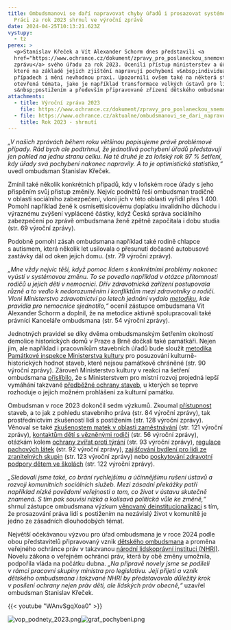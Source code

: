 ```yaml
---
title: Ombudsmanovi se daří napravovat chyby úřadů i prosazovat systémové změny.
  Práci za rok 2023 shrnul ve výroční zprávě
date: 2024-04-25T10:13:21.623Z
vystupy:
  - tz
perex: >
  <p>Stanislav Křeček a Vít Alexander Schorm dnes představili <a
  href="https://www.ochrance.cz/dokument/zpravy_pro_poslaneckou_snemovnu_2023/vyrocni-zprava-2023.pdf">výroční
  zprávu</a> svého úřadu za rok 2023. Ocenili přístup ministerstev a úřadů,
  které na základě jejich zjištění napravují pochybení v&nbsp;individuálních
  případech i mění nevhodnou praxi. Upozornili ovšem také na některá stále
  otevřená témata, jako je například transformace velkých ústavů pro lidi
  s&nbsp;postižením a především připravované zřízení dětského ombudsmana.</p>
attachments:
  - title: Výroční zpráva 2023
    file: https://www.ochrance.cz/dokument/zpravy_pro_poslaneckou_snemovnu_2023/vyrocni-zprava-2023.pdf
  - file: https://www.ochrance.cz/aktualne/ombudsmanovi_se_dari_napravovat_chyby_uradu_i_prosazovat_systemove_zmeny-_praci_za_rok_2023_shrnul_ve_vyrocni_zprave/vz_vop_2023_prehled.pdf
    title: Rok 2023 - shrnutí
---
```

<p><em>&bdquo;V našich zprávách během roku většinou popisujeme právě problémové případy. Rád bych ale podtrhnul, že jednotlivá pochybení úřadů představují jen pohled na jednu stranu celku. Na té druhé je&nbsp;za loňský rok 97 % šetření, kdy úřady svá pochybení nakonec napravily. A to je optimistická statistika,&ldquo;</em> uvedl ombudsman Stanislav Křeček.</p>

<p>Zmínil také několik konkrétních případů, kdy v&nbsp;loňském roce úřady s&nbsp;jeho přispěním svůj přístup změnily. Nejvíc podnětů řeší ombudsman tradičně v&nbsp;oblasti sociálního zabezpečení, vloni jich v&nbsp;této oblasti vyřídil přes 1 400. Pomohl například ženě k&nbsp;osmisettisícovému doplatku invalidního důchodu i výraznému zvýšení vyplácené částky, když Česká správa sociálního zabezpečení po zprávě ombudsmana ženě zpětně započítala i dobu studia (str. 69 výroční zprávy).</p>

<p>Podobně pomohl zásah ombudsmana například také rodině chlapce s&nbsp;autismem, která několik let usilovala o přesunutí dočasné autobusové zastávky dál od oken jejich domu. (str. 79 výroční zprávy).</p>

<p><em>&bdquo;Mne vždy nejvíc těší, když pomoc lidem s&nbsp;konkrétními problémy nakonec vyústí v&nbsp;systémovou změnu. To se povedlo například v&nbsp;otázce přítomnosti rodičů u jejich dětí v&nbsp;nemocnici. Dřív zdravotnická zařízení postupovala různě a to vedlo k&nbsp;nedorozuměním i konfliktům mezi zdravotníky a rodiči. Vloni Ministerstvo zdravotnictví po letech jednání vydalo </em><a href="https://www.mzcr.cz/metodicky-pokyn-k-pritomnosti-zakonnych-zastupcu-a-osob-blizkych-u-deti-pri-poskytovani-zdravotnich-sluzeb/"><em>metodiku</em></a><em>, kde pravidla pro nemocnice sjednotilo,&ldquo;</em> ocenil zástupce ombudsmana Vít Alexander Schorm a doplnil, že na metodice aktivně spolupracovali také právníci Kanceláře ombudsmana (str. 54 výroční zprávy).</p>

<p>Jednotných pravidel se díky dvěma ombudsmanským šetřením okolností demolice historických domů v&nbsp;Praze a Brně dočkali také památkáři. Nejen jim, ale například i pracovníkům stavebních úřadů bude sloužit <a href="https://www.mkcr.cz/doc/cms_library/2023-02-15-poznani-kulturne-historickych-hodnot-16527.pdf">metodika Památkové inspekce&nbsp;Ministerstva kultury</a> pro posuzování kulturně-historických hodnot staveb, které nejsou památkově chráněné (str. 90 výroční zprávy). Zároveň Ministerstvo kultury v&nbsp;reakci na šetření ombudsmana <a href="https://www.ochrance.cz/aktualne/skoncilo_setreni_okolnosti_demolice_vily_v_brne-_urady_prijaly_opatreni_ulozena_ombudsmanem/">přislíbilo</a>, že s&nbsp;Ministerstvem pro místní rozvoj projedná lepší vymáhání takzvané <a href="https://www.zakonyprolidi.cz/cs/1987-20#p3">předběžné ochrany staveb</a>, u kterých se teprve rozhoduje o jejich možném prohlášení za kulturní památku.</p>

<p>Ombudsman v&nbsp;roce 2023 dokončil sedm výzkumů. Zkoumal <a href="https://www.ochrance.cz/aktualne/pristupnost_verejnych_instituci_stale_pokulhava_ukazaly_vyzkumy-_zastupce_ombudsmana_pripravuje_doporuceni_pro_ministerstva_i_urady/">přístupnost</a> staveb, a to jak z&nbsp;pohledu stavebního práva (str. 84 výroční zprávy), tak prostřednictvím zkušeností lidí s postižením (str. 128 výroční zprávy). Věnoval se také <a href="https://www.ochrance.cz/aktualne/zeny_v_cesku_se_kvuli_tehotenstvi_a_materstvi_setkavaji_v_praci_s_mnohymi_barierami_potvrdil_vyzkum_verejneho_ochrance_prav/">zkušenostem matek v&nbsp;oblasti zaměstnávání</a> (str. 121 výroční zprávy), <a href="https://eso.ochrance.cz/Nalezene/Edit/12302">kontaktům dětí s&nbsp;vězněnými rodiči</a> (str. 56 výroční zprávy), otázkám kolem <a href="https://www.ochrance.cz/aktualne/jak_lepe_chranit_zvirata_pred_tyranim_u_ombudsmana_diskutovali_veterinari_i_urednici/">ochrany zvířat proti týrání</a> (str. 93 výroční zprávy), <a href="https://eso.ochrance.cz/Nalezene/Edit/11288">regulace pachových látek</a> (str. 92 výroční zprávy), <a href="https://www.ochrance.cz/aktualne/ombudsman_zmapoval_dobrou_praxi_pri_zajistovani_dustojneho_bydleni_pro_lidi_ze_zranitelnych_skupin-_dari_se_predevsim_diky_dostatecne_podpore_lidi_pri_zabydlovani_i_zarukam_pro_vlastniky_bytu/">zajišťování bydlení pro lidi ze zranitelných skupin</a> (str. 123 výroční zprávy) nebo <a href="https://eso.ochrance.cz/Nalezene/Edit/12336">poskytování zdravotní podpory dětem ve školách</a> (str. 122 výroční zprávy).</p>

<p><em>&bdquo;Sledovali jsme také, co brání rychlejšímu a účinnějšímu rušení ústavů a rozvoji komunitních sociálních služeb. Mezi zásadní překážky patří například nízké povědomí veřejnosti o tom, co život v ústavu skutečně znamená. S&nbsp;tím pak souvisí nízká a kolísavá politická vůle ke změně,&ldquo;</em> shrnul zástupce ombudsmana výzkum <a href="https://www.ochrance.cz/dokument/deinstitucionalizace/">věnovaný deinstitucionalizaci</a> s&nbsp;tím, že prosazování práva lidí s&nbsp;postižením na nezávislý život v&nbsp;komunitě je jedno ze zásadních dlouhodobých&nbsp;témat.</p>

<p>Největší očekávanou výzvou pro úřad ombudsmana je v&nbsp;roce 2024 podle obou představitelů připravovaný vznik <a href="https://www.ochrance.cz/aktualne/vznik_narodni_lidskopravni_instituce_nhri_i_zrizeni_detskeho_ombudsmana_by_ochranu_lidskych_prav_v_cesku_posilily_shoduji_se_ombudsman_i_jeho_zastupce/">dětského ombudsmana</a> a proměna veřejného ochránce práv v takzvanou <a href="https://www.ochrance.cz/dokument/co_je_to_narodni_lidskopravni_instituce_a_proc_ji_v_cesku_potrebujeme/">národní lidskoprávní instituci (NHRI)</a>. Novelu zákona o veřejném ochránci práv, která by obě změny umožnila, podpořila vláda na počátku dubna. <em>&bdquo;Na přípravě novely jsme se podíleli v&nbsp;rámci pracovní skupiny ministra pro legislativu. Její přijetí a vznik dětského ombudsmana i takzvané NHRI by představovalo důležitý krok v&nbsp;posílení ochrany nejen práv dětí, ale lidských práv obecně,&ldquo;</em> uzavřel ombudsman Stanislav Křeček.</p>



{{< youtube "WAnvSgqXoa0" >}}



<p><img alt="vop_podnety_2023.png" src="https://www.ochrance.cz/aktualne/ombudsmanovi_se_dari_napravovat_chyby_uradu_i_prosazovat_systemove_zmeny-_praci_za_rok_2023_shrnul_ve_vyrocni_zprave/vop_podnety_2023.png" /><img alt="graf_pochybeni.png" src="https://www.ochrance.cz/aktualne/ombudsmanovi_se_dari_napravovat_chyby_uradu_i_prosazovat_systemove_zmeny-_praci_za_rok_2023_shrnul_ve_vyrocni_zprave/graf_pochybeni.png" /></p>
